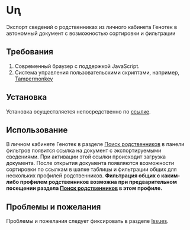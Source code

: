 # Uꞑ
Экспорт сведений о родственниках из личного кабинета Генотек в автономный документ с возможностью сортировки и фильтрации

## Требования

1. Современный браузер с поддержкой JavaScript.
2. Система управления пользовательскими скриптами, например, [Tampermonkey](https://www.tampermonkey.net/)

## Установка

Установка осуществляется непосредственно по [ссылке](https://raw.githubusercontent.com/zcc39r/ung/master/ung.user.js).

## Использование

В личном кабинете Генотек в разделе [Поиск родственников](https://lk.genotek.ru/ancestry/relatives) в панели фильтров появится ссылка на документ с экспортируемыми сведениями. При активации этой ссылки проиcходит загрузка документа. После открытия документа появляются возможности сортировки по ссылкам в шапке таблицы и фильтрации общих для нескольких профилей родственников. **Фильтрация общих с каким-либо профилем родственников возможна при предварительном посещении раздела [Поиск родственников](https://lk.genotek.ru/ancestry/relatives) в этом профиле.**

## Проблемы и пожелания

Проблемы и пожелания следует фиксировать в разделе [Issues](https://github.com/zcc39r/ung/issues).
